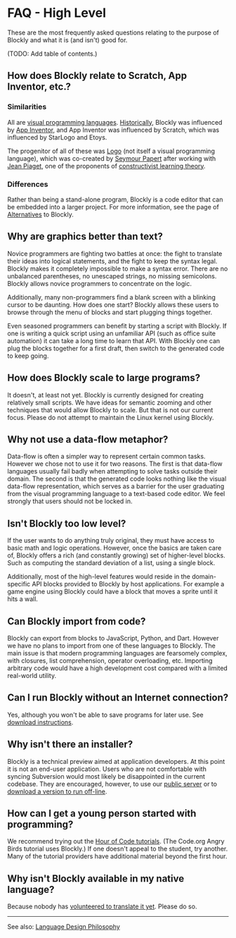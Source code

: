 <h1>FAQ - High Level</h1>

These are the most frequently asked questions relating to the purpose of Blockly and what it is (and isn't) good for.

(TODO: Add table of contents.)

## How does Blockly relate to Scratch, App Inventor, etc.?

### Similarities

All are [visual programming languages](https://en.wikipedia.org/wiki/Visual_programming_languages).  [Historically](http://web.mit.edu/newsoffice/2010/android-abelson-0819.html), Blockly was influenced by [App Inventor](https://en.wikipedia.org/wiki/App_inventor), and App Inventor was influenced by Scratch, which was influenced by StarLogo and Etoys.

The progenitor of all of these was [Logo](https://en.wikipedia.org/wiki/Logo_(programming_language)) (not itself a visual programming language), which was co-created by [Seymour Papert](https://en.wikipedia.org/wiki/Seymour_Papert) after working with [Jean Piaget](https://en.wikipedia.org/wiki/Jean_Piaget), one of the proponents of [constructivist learning theory](https://en.wikipedia.org/wiki/Constructivism_(learning_theory)).

### Differences

Rather than being a stand-alone program, Blockly is a code editor that can be embedded into a larger project.  For more information, see the page of [Alternatives](wiki/Alternatives) to Blockly.

## Why are graphics better than text?

Novice programmers are fighting two battles at once: the fight to translate their ideas into logical statements, and the fight to keep the syntax legal.  Blockly makes it completely impossible to make a syntax error.  There are no unbalanced parentheses, no unescaped strings, no missing semicolons.  Blockly allows novice programmers to concentrate on the logic.

Additionally, many non-programmers find a blank screen with a blinking cursor to be daunting.  How does one start?  Blockly allows these users to browse through the menu of blocks and start plugging things together.

Even seasoned programmers can benefit by starting a script with Blockly.  If one is writing a quick script using an unfamiliar API (such as office suite automation) it can take a long time to learn that API.  With Blockly one can plug the blocks together for a first draft, then switch to the generated code to keep going.

## How does Blockly scale to large programs?

It doesn't, at least not yet.  Blockly is currently designed for creating relatively small scripts.  We have ideas for semantic zooming and other techniques that would allow Blockly to scale.  But that is not our current focus.  Please do not attempt to maintain the Linux kernel using Blockly.

## Why not use a data-flow metaphor?

Data-flow is often a simpler way to represent certain common tasks.  However we chose not to use it for two reasons.  The first is that data-flow languages usually fail badly when attempting to solve tasks outside their domain.  The second is that the generated code looks nothing like the visual data-flow representation, which serves as a barrier for the user graduating from the visual programming language to a text-based code editor.  We feel strongly that users should not be locked in.

## Isn't Blockly too low level?

If the user wants to do anything truly original, they must have access to basic math and logic operations.  However, once the basics are taken care of, Blockly offers a rich (and constantly growing) set of higher-level blocks.  Such as computing the standard deviation of a list, using a single block.

Additionally, most of the high-level features would reside in the domain-specific API blocks provided to Blockly by host applications.  For example a game engine using Blockly could have a block that moves a sprite until it hits a wall.

## Can Blockly import from code?

Blockly can export from blocks to JavaScript, Python, and Dart.  However we have no plans to import from one of these languages to Blockly.  The main issue is that modern programming languages are fearsomely complex, with closures, list comprehension, operator overloading, etc.  Importing arbitrary code would have a high development cost compared with a limited real-world utility.

## Can I run Blockly without an Internet connection?

Yes, although you won't be able to save programs for later use.  See [download instructions](http://google.github.io/blockly/hoc.html).

## Why isn't there an installer?

Blockly is a technical preview aimed at application developers.  At this point it is not an end-user application.  Users who are not comfortable with syncing Subversion would most likely be disappointed in the current codebase.  They are encouraged, however, to use our [public server](https://blockly-demo.appspot.com) or to [download a version to run off-line](http://google.github.io/blockly/hoc.html).

## How can I get a young person started with programming?

We recommend trying out the [Hour of Code tutorials](http://code.org/learn).  (The Code.org Angry Birds tutorial uses Blockly.)  If one doesn't appeal to the student, try another.  Many of the tutorial providers have additional material beyond the first hour.

## Why isn't Blockly available in my native language?

Because nobody has [volunteered to translate it yet](wiki/Translation).  Please do so.



---

See also: [Language Design Philosophy](wiki/Language)
